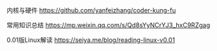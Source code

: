 内核与硬件
https://github.com/yanfeizhang/coder-kung-fu

常用知识总结
https://mp.weixin.qq.com/s/Qd8sYyNCrYJ3_hxC9RZgag


0.01版Linux解读
https://seiya.me/blog/reading-linux-v0.01